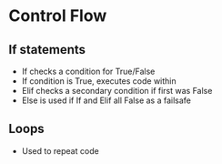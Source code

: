 # Control Flow

## If statements
- If checks a condition for True/False
- If  condition is True, executes code within
- Elif checks a secondary condition if first was False
- Else is used if If and Elif all False as a failsafe

## Loops
- Used to repeat code